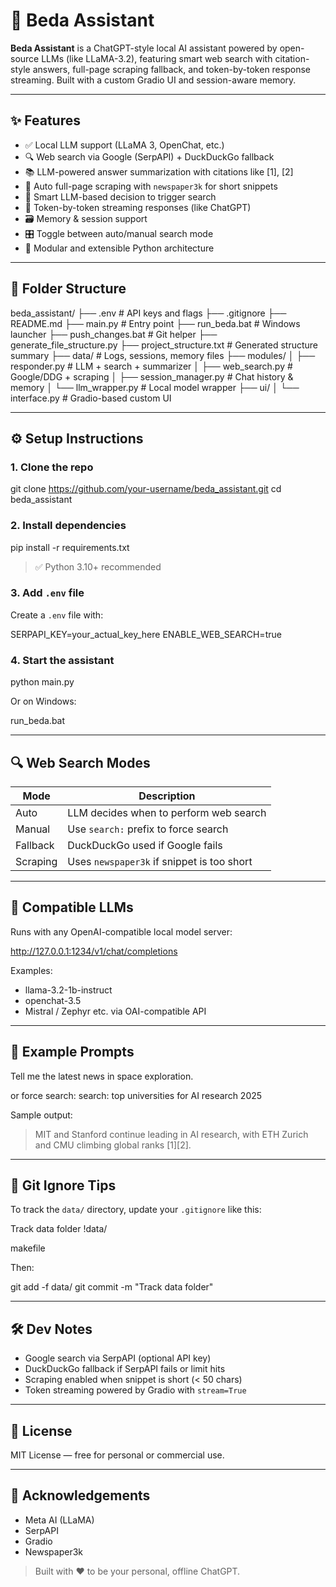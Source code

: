 # 🤖 Beda Assistant

**Beda Assistant** is a ChatGPT-style local AI assistant powered by open-source LLMs (like LLaMA-3.2), featuring smart web search with citation-style answers, full-page scraping fallback, and token-by-token response streaming. Built with a custom Gradio UI and session-aware memory.

---

## ✨ Features

- ✅ Local LLM support (LLaMA 3, OpenChat, etc.)
- 🔍 Web search via Google (SerpAPI) + DuckDuckGo fallback
- 📚 LLM-powered answer summarization with citations like [1], [2]
- 📰 Auto full-page scraping with `newspaper3k` for short snippets
- 🧠 Smart LLM-based decision to trigger search
- 🧵 Token-by-token streaming responses (like ChatGPT)
- 🗃️ Memory & session support
- 🎛️ Toggle between auto/manual search mode
- 🧰 Modular and extensible Python architecture

---

## 📁 Folder Structure

beda_assistant/
├── .env # API keys and flags
├── .gitignore
├── README.md
├── main.py # Entry point
├── run_beda.bat # Windows launcher
├── push_changes.bat # Git helper
├── generate_file_structure.py
├── project_structure.txt # Generated structure summary
├── data/ # Logs, sessions, memory files
├── modules/
│ ├── responder.py # LLM + search + summarizer
│ ├── web_search.py # Google/DDG + scraping
│ ├── session_manager.py # Chat history & memory
│ └── llm_wrapper.py # Local model wrapper
├── ui/
│ └── interface.py # Gradio-based custom UI


---

## ⚙️ Setup Instructions

### 1. Clone the repo

git clone https://github.com/your-username/beda_assistant.git
cd beda_assistant



### 2. Install dependencies

pip install -r requirements.txt



> ✅ Python 3.10+ recommended

### 3. Add `.env` file

Create a `.env` file with:

SERPAPI_KEY=your_actual_key_here
ENABLE_WEB_SEARCH=true


### 4. Start the assistant

python main.py


Or on Windows:

run_beda.bat



---

## 🔍 Web Search Modes

| Mode     | Description                                  |
|----------|----------------------------------------------|
| Auto     | LLM decides when to perform web search       |
| Manual   | Use `search:` prefix to force search         |
| Fallback | DuckDuckGo used if Google fails              |
| Scraping | Uses `newspaper3k` if snippet is too short   |

---

## 🧠 Compatible LLMs

Runs with any OpenAI-compatible local model server:

http://127.0.0.1:1234/v1/chat/completions



Examples:
- llama-3.2-1b-instruct
- openchat-3.5
- Mistral / Zephyr etc. via OAI-compatible API

---

## 📝 Example Prompts

Tell me the latest news in space exploration.

or force search:
search: top universities for AI research 2025


Sample output:

> MIT and Stanford continue leading in AI research, with ETH Zurich and CMU climbing global ranks [1][2].

---

## 📁 Git Ignore Tips

To track the `data/` directory, update your `.gitignore` like this:

Track data folder
!data/

makefile


Then:

git add -f data/
git commit -m "Track data folder"


---

## 🛠️ Dev Notes

- Google search via SerpAPI (optional API key)
- DuckDuckGo fallback if SerpAPI fails or limit hits
- Scraping enabled when snippet is short (< 50 chars)
- Token streaming powered by Gradio with `stream=True`

---

## 🧾 License

MIT License — free for personal or commercial use.

---

## 🙏 Acknowledgements

- Meta AI (LLaMA)
- SerpAPI
- Gradio
- Newspaper3k

> Built with ❤️ to be your personal, offline ChatGPT.
